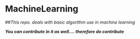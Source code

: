# MachineLearning

##*This repo. deals with basic algorithm use in machine learning*

***You can contribute in it as well.... therefore do contribute***

